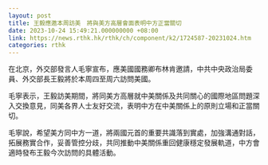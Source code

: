 ```yaml
---
layout: post
title: 王毅應邀本周訪美　將與美方高層會面表明中方正當關切
date: 2023-10-24 15:49:21.000000000 +08:00
link: https://news.rthk.hk/rthk/ch/component/k2/1724587-20231024.htm
categories: rthk
---
```


在北京，外交部發言人毛寧宣布，應美國國務卿布林肯邀請，中共中央政治局委員、外交部長王毅將於本周四至周六訪問美國。

毛寧表示，王毅訪美期間，將同美方高層就中美關係及共同關心的國際地區問題深入交換意見，同美各界人士友好交流，表明中方在中美關係上的原則立場和正當關切。

毛寧說，希望美方同中方一道，將兩國元首的重要共識落到實處，加強溝通對話，拓展務實合作，妥善管控分歧，共同推動中美關係重回健康穩定發展軌道，中方會適時發布王毅今次訪問的具體活動。

